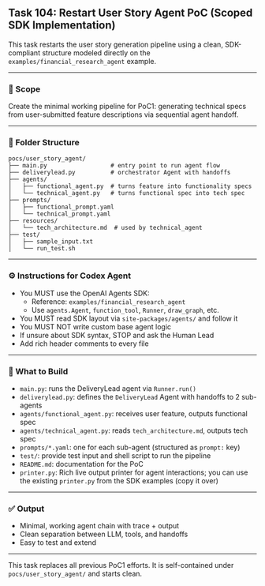## Task 104: Restart User Story Agent PoC (Scoped SDK Implementation)

This task restarts the user story generation pipeline using a clean, SDK-compliant structure modeled directly on the `examples/financial_research_agent` example.

---

### 🎯 Scope
Create the minimal working pipeline for PoC1: generating technical specs from user-submitted feature descriptions via sequential agent handoff.

---

### 📂 Folder Structure
```
pocs/user_story_agent/
├── main.py                  # entry point to run agent flow
├── deliverylead.py          # orchestrator Agent with handoffs
├── agents/
│   ├── functional_agent.py  # turns feature into functionality specs
│   └── technical_agent.py   # turns functional spec into tech spec
├── prompts/
│   ├── functional_prompt.yaml
│   └── technical_prompt.yaml
├── resources/
│   └── tech_architecture.md  # used by technical_agent
├── test/
│   ├── sample_input.txt
│   └── run_test.sh
```

---

### ⚙️ Instructions for Codex Agent
- You MUST use the OpenAI Agents SDK:
  - Reference: `examples/financial_research_agent`
  - Use `agents.Agent`, `function_tool`, `Runner`, `draw_graph`, etc.
- You MUST read SDK layout via `site-packages/agents/` and follow it
- You MUST NOT write custom base agent logic
- If unsure about SDK syntax, STOP and ask the Human Lead
- Add rich header comments to every file

---

### 💼 What to Build
- `main.py`: runs the DeliveryLead agent via `Runner.run()`
- `deliverylead.py`: defines the `DeliveryLead` Agent with handoffs to 2 sub-agents
- `agents/functional_agent.py`: receives user feature, outputs functional spec
- `agents/technical_agent.py`: reads `tech_architecture.md`, outputs tech spec
- `prompts/*.yaml`: one for each sub-agent (structured as `prompt:` key)
- `test/`: provide test input and shell script to run the pipeline
- `README.md`: documentation for the PoC
- `printer.py`: Rich live output printer for agent interactions; you can use the existing `printer.py` from the SDK examples (copy it over)

---

### ✅ Output
- Minimal, working agent chain with trace + output
- Clean separation between LLM, tools, and handoffs
- Easy to test and extend

---

This task replaces all previous PoC1 efforts. It is self-contained under `pocs/user_story_agent/` and starts clean.